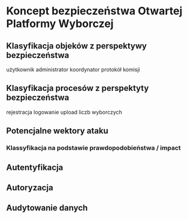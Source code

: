 # Koncept bezpieczeństwa Otwartej Platformy Wyborczej 


## Klasyfikacja objeków z perspektywy bezpieczeństwa 
użytkownik
administrator 
koordynator 
protokół komisji 

## Klasyfikacja procesów z perspektyty bezpieczeństwa 
rejestracja 
logowanie 
upload liczb wyborczych 



## Potencjalne wektory ataku 

### Klassyfikacja na podstawie prawdopodobieństwa / impact 

## Autentyfikacja 

## Autoryzacja 

## Audytowanie danych 




